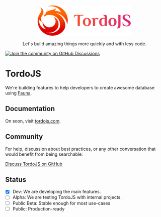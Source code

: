 <p align="center">
  <a href="https://tordojs.com">
    <img src="./media/tordojs.png" height="96">
  </a>
  <p align="center">Let's build amazing things more quickly and with less code.</p>
</p>

[![Join the community on GitHub Discussions](https://badgen.net/badge/join%20the%20discussion/on%20github/black?icon=github)](https://github.com/irvile/tordojs/discussions)

# TordoJS

We're building features to help developers to create awesome database using [Fauna](https://fauna.com/).

## Documentation

On soon, visit [tordojs.com](https://tordojs.com/).

## Community

For help, discussion about best practices, or any other conversation that would benefit from being searchable:

[Discuss TordoJS on GitHub](https://github.com/irvile/tordojs/discussions)

## Status

- [x] Dev: We are developing the main features.
- [ ] Alpha: We are testing TordoJS with internal projects.
- [ ] Public Beta: Stable enough for most use-cases
- [ ] Public: Production-ready
